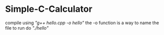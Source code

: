 # Simple-C-Calculator

compile using *"g++ hello.cpp -o hello"*
the -o function is a way to name the file 
to run do *"./hello"*

